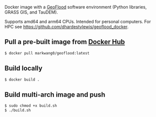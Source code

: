 Docker image with a [GeoFlood](https://github.com/passaH2O/GeoFlood) software environment (Python libraries, GRASS GIS, and TauDEM).

Supports amd64 and arm64 CPUs. Intended for personal computers. For HPC see https://github.com/dhardestylewis/geoflood_docker.

## Pull a pre-built image from [Docker Hub](https://hub.docker.com/repository/docker/markwang0/geoflood)

```sh
$ docker pull markwang0/geoflood:latest
```

## Build locally

```sh
$ docker build .
```

## Build multi-arch image and push

```sh
$ sudo chmod +x build.sh
$ ./build.sh
```
